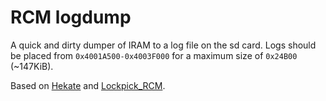 RCM logdump
=
A quick and dirty dumper of IRAM to a log file on the sd card. Logs should be placed from ``0x4001A500-0x4003F000‬`` for a maximum size of ``0x24B00`` (~147KiB).

Based on [Hekate](https://github.com/CTCaer/hekate) and [Lockpick_RCM](https://github.com/shchmue/Lockpick_RCM).